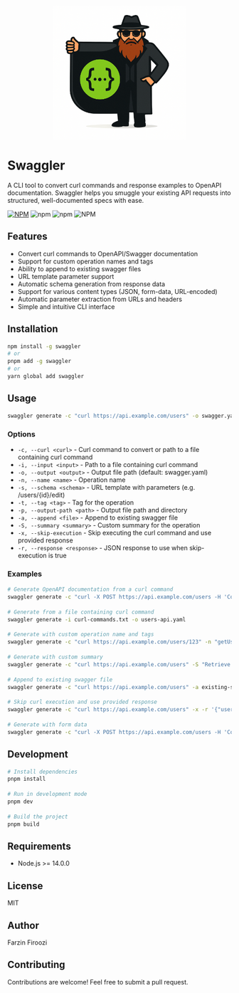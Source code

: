 <p align="center">
  <img src="https://github.com/Farzin-Firoozi/swaggler/blob/main/swaggler.png?raw=true" alt="Logo" width="300"/>
</p>

# Swaggler

A CLI tool to convert curl commands and response examples to OpenAPI documentation. Swaggler helps you smuggle your existing API requests into structured, well-documented specs with ease.

[![NPM](https://img.shields.io/npm/v/swaggler.svg)](https://www.npmjs.com/package/swaggler)
![npm](https://img.shields.io/npm/dt/swaggler)
![npm](https://img.shields.io/npm/dw/swaggler)
![NPM](https://img.shields.io/npm/l/swaggler)

## Features

- Convert curl commands to OpenAPI/Swagger documentation
- Support for custom operation names and tags
- Ability to append to existing swagger files
- URL template parameter support
- Automatic schema generation from response data
- Support for various content types (JSON, form-data, URL-encoded)
- Automatic parameter extraction from URLs and headers
- Simple and intuitive CLI interface

## Installation

```bash
npm install -g swaggler
# or
pnpm add -g swaggler
# or
yarn global add swaggler
```

## Usage

```bash
swaggler generate -c "curl https://api.example.com/users" -o swagger.yaml
```

### Options

- `-c, --curl <curl>` - Curl command to convert or path to a file containing curl command
- `-i, --input <input>` - Path to a file containing curl command
- `-o, --output <output>` - Output file path (default: swagger.yaml)
- `-n, --name <name>` - Operation name
- `-s, --schema <schema>` - URL template with parameters (e.g. /users/{id}/edit)
- `-t, --tag <tag>` - Tag for the operation
- `-p, --output-path <path>` - Output file path and directory
- `-a, --append <file>` - Append to existing swagger file
- `-S, --summary <summary>` - Custom summary for the operation
- `-x, --skip-execution` - Skip executing the curl command and use provided response
- `-r, --response <response>` - JSON response to use when skip-execution is true

### Examples

```bash
# Generate OpenAPI documentation from a curl command
swaggler generate -c "curl -X POST https://api.example.com/users -H 'Content-Type: application/json' -d '{\"name\": \"John Doe\"}'" -o users-api.yaml

# Generate from a file containing curl command
swaggler generate -i curl-commands.txt -o users-api.yaml

# Generate with custom operation name and tags
swaggler generate -c "curl https://api.example.com/users/123" -n "getUser" -t "users" -o users-api.yaml -s /users/{id}

# Generate with custom summary
swaggler generate -c "curl https://api.example.com/users" -S "Retrieve all users" -o users-api.yaml

# Append to existing swagger file
swaggler generate -c "curl https://api.example.com/users" -a existing-swagger.yaml

# Skip curl execution and use provided response
swaggler generate -c "curl https://api.example.com/users" -x -r '{"users": [{"id": 1, "name": "John"}]}'

# Generate with form data
swaggler generate -c "curl -X POST https://api.example.com/users -H 'Content-Type: application/x-www-form-urlencoded' -d 'name=John&age=30'" -o users-api.yaml
```

## Development

```bash
# Install dependencies
pnpm install

# Run in development mode
pnpm dev

# Build the project
pnpm build
```

## Requirements

- Node.js >= 14.0.0

## License

MIT

## Author

Farzin Firoozi

## Contributing

Contributions are welcome! Feel free to submit a pull request.
